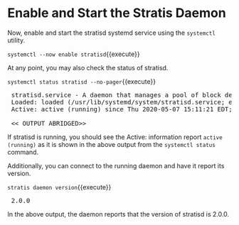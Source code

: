 # Enable and Start the Stratis Daemon

Now, enable and start the stratisd systemd service using the `systemctl` utility.

`systemctl --now enable stratisd`{{execute}}

At any point, you may also check the status of stratisd.

`systemctl status stratisd --no-pager`{{execute}}

<pre class="file">
 stratisd.service - A daemon that manages a pool of block devices to create flexible file systems
 Loaded: loaded (/usr/lib/systemd/system/stratisd.service; enabled; vendor preset: enabled)
 Active: active (running) since Thu 2020-05-07 15:11:21 EDT; 1s ago

 << OUTPUT ABRIDGED>>
</pre>

If stratisd is running, you should see the Active: information report `active (running)` as it is shown in the above output from the `systemctl status` command.

Additionally, you can connect to the running daemon and have it report its version.

`stratis daemon version`{{execute}}

<pre class="file">
 2.0.0
</pre>

In the above output, the daemon reports that the version of stratisd is 2.0.0.
